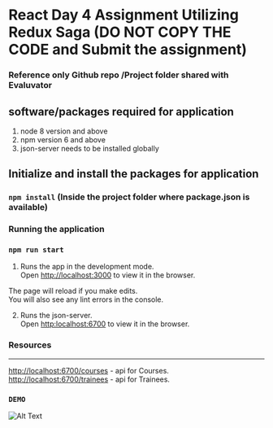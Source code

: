 # React Day 4 Assignment Utilizing Redux Saga (DO NOT COPY THE CODE and Submit the assignment)

### Reference only  Github repo /Project folder shared with Evaluvator 


## software/packages required for application

1. node 8 version and above
2. npm version 6 and above
3. json-server needs to be installed globally


## Initialize and install the packages for application

### `npm install`  (Inside the project folder where package.json is available)

### Running the application

### `npm run start`

1. Runs the app in the development mode.\
Open [http://localhost:3000](http://localhost:3000) to view it in the browser.

The page will reload if you make edits.\
You will also see any lint errors in the console.

2. Runs the json-server. \
Open [http:localhost:6700](http://localhost:6700) to view it in the browser.

### Resources
---------
[http://localhost:6700/courses](http://localhost:6700/courses) - api for Courses.
[http://localhost:6700/trainees](http://localhost:6700/trainees) - api for Trainees.


### `DEMO`

![Alt Text](20210609_151253.gif)

